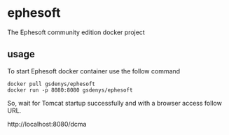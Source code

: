 # ephesoft
The Ephesoft community edition docker project

## usage

To start Ephesoft docker container use the follow command 
 
    docker pull gsdenys/ephesoft
    docker run -p 8080:8080 gsdenys/ephesoft

So, wait for Tomcat startup successfully and with a browser access follow URL.

http://localhost:8080/dcma

